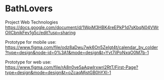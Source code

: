 # BathLovers #
Project Web Technologies
https://docs.google.com/document/d/1WpiM3HBK4reEPkP1d7sKbqN04VWrOIICbnikFev1g5c/edit?usp=sharing 

Prototype for mobile use:\
https://www.figma.com/file/odz8aDwu7wk6On5ZeIgt4t/calendar_by_colder?type=design&node-id=0%3A1&mode=design&t=Yvt7ilPoNxqO0M7b-1 

Prototype for web use:\
https://www.figma.com/file/rA8n0ve5aAqwIrxwri2RtT/First-Page?type=design&mode=design&t=oZcaqMjstGB0hYXl-1
